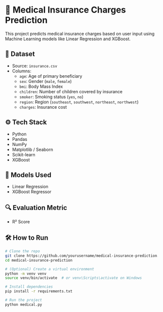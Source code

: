 # 🏥 Medical Insurance Charges Prediction

This project predicts medical insurance charges based on user input using Machine Learning models like Linear Regression and XGBoost.

## 📁 Dataset

- Source: `insurance.csv`
- Columns:
  - `age`: Age of primary beneficiary
  - `sex`: Gender (`male`, `female`)
  - `bmi`: Body Mass Index
  - `children`: Number of children covered by insurance
  - `smoker`: Smoking status (`yes`, `no`)
  - `region`: Region (`southeast`, `southwest`, `northeast`, `northwest`)
  - `charges`: Insurance cost

## ⚙️ Tech Stack

- Python
- Pandas
- NumPy
- Matplotlib / Seaborn
- Scikit-learn
- XGBoost

## 🧠 Models Used

- Linear Regression
- XGBoost Regressor

## 🔍 Evaluation Metric

- R² Score

## 🛠️ How to Run

```bash
# Clone the repo
git clone https://github.com/yourusername/medical-insurance-prediction.git
cd medical-insurance-prediction

# (Optional) Create a virtual environment
python -m venv venv
source venv/bin/activate  # or venv\Scripts\activate on Windows

# Install dependencies
pip install -r requirements.txt

# Run the project
python medical.py
